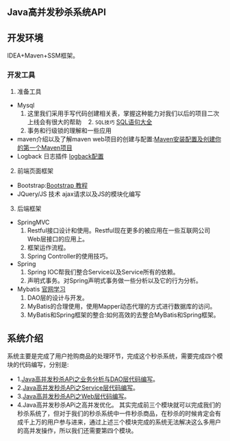 ## Java高并发秒杀系统API

## 开发环境
IDEA+Maven+SSM框架。

### 开发工具
1. 准备工具
* Mysql
    1.  这里我们采用手写代码创建相关表，掌握这种能力对我们以后的项目二次上线会有很大的帮助
    2.  `SQL技巧` [SQL语句大全](http://www.runoob.com/sql/sql-tutorial.html)
    3.  事务和行级锁的理解和一些应用 
* maven介绍以及了解maven web项目的创建与配置:[Maven安装配置及创建你的第一个Maven项目](http://codingxiaxw.cn/2016/11/24/51-first-maven-project/)
* Logback 日志插件 [logback配置](https://logback.qos.ch/manual/jmxConfig.html)

2. 前端页面框架
* Bootstrap:[Bootstrap 教程](http://www.runoob.com/bootstrap/bootstrap-tutorial.html)
* JQuery/JS 技术 ajax请求以及JS的模块化编写

3. 后端框架
* SpringMVC 
    1. Restful接口设计和使用。Restful现在更多的被应用在一些互联网公司Web层接口的应用上。
    2. 框架运作流程。
    3. Spring Controller的使用技巧。  
* Spring 
    1. Spring IOC帮我们整合Service以及Service所有的依赖。
    2. 声明式事务。对Spring声明式事务做一些分析以及它的行为分析。  
* Mybatis [官网学习](http://www.mybatis.org/mybatis-3/zh/index.html)
    1. DAO层的设计与开发。
    2. MyBatis的合理使用，使用Mapper动态代理的方式进行数据库的访问。
    3. MyBatis和Spring框架的整合:如何高效的去整合MyBatis和Spring框架。  

## 系统介绍

系统主要是完成了用户抢购商品的处理环节，完成这个秒杀系统，需要完成四个模块的代码编写，分别是:
- 1.[Java高并发秒杀APi之业务分析与DAO层代码编写](http://codingxiaxw.cn/2016/11/27/53-maven-ssm-seckill-dao/)。
- 2.[Java高并发秒杀APi之Service层代码编写](http://codingxiaxw.cn/2016/11/28/54-seckill-service/)。
- 3.[Java高并发秒杀APi之Web层代码编写](http://codingxiaxw.cn/2016/11/28/55-seckill-web/)。
- 4.Java高并发秒杀APi之高并发优化。
其实完成前三个模块就可以完成我们的秒杀系统了，但对于我们的秒杀系统中一件秒杀商品，在秒杀的时候肯定会有成千上万的用户参与进来，通过上述三个模块完成的系统无法解决这么多用户的高并发操作，所以我们还需要第四个模块。

